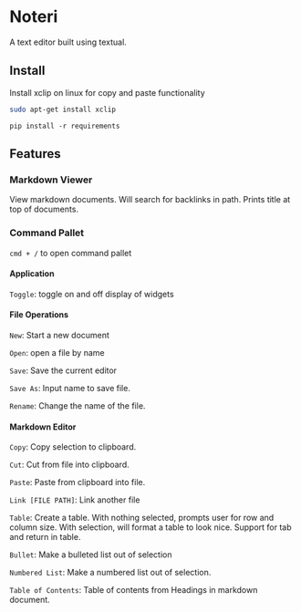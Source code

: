 # Noteri
A text editor built using textual.

## Install

Install xclip on linux for copy and paste functionality

```bash
sudo apt-get install xclip
```

```
pip install -r requirements
```

## Features

### Markdown Viewer

View markdown documents. Will search for backlinks in path. Prints title at top of documents.

### Command Pallet

`cmd + /` to open command pallet

#### Application

`Toggle`: toggle on and off display of widgets


#### File Operations
`New`: Start a new document

`Open`: open a file by name

`Save`: Save the current editor

`Save As`: Input name to save file.

`Rename`: Change the name of the file.

#### Markdown Editor
`Copy`: Copy selection to clipboard.

`Cut`: Cut from file into clipboard.

`Paste`: Paste from clipboard into file.

`Link [FILE PATH]`: Link another file

`Table`: Create a table. With nothing selected, prompts user for row and column size. With selection, will format a table to look nice. Support for tab and return in table.

`Bullet`: Make a bulleted list out of selection

`Numbered List`: Make a numbered list out of selection.

`Table of Contents`: Table of contents from Headings in markdown document.


